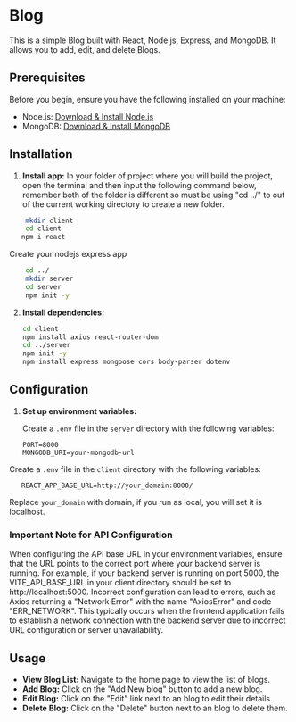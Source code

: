 # Blog

This is a simple Blog built with React, Node.js, Express, and MongoDB. It allows you to add, edit, and delete Blogs.

## Prerequisites

Before you begin, ensure you have the following installed on your machine:

- Node.js: [Download &amp; Install Node.js](https://nodejs.org/)
- MongoDB: [Download &amp; Install MongoDB](https://www.mongodb.com/try/download/community)

## Installation

1. **Install app:**
   In your folder of project where you will build the project, open the terminal and then input the following command below, remember both of the folder is different so must be using "cd ../" to out of the current working directory to create a new folder.

```bash
    mkdir client
    cd client
   npm i react
```

Create your nodejs express app

```bash
    cd ../
    mkdir server
    cd server
    npm init -y
```

2. **Install dependencies:**

   ```bash
   cd client
   npm install axios react-router-dom
   cd ../server
   npm init -y
   npm install express mongoose cors body-parser dotenv
   ```

## Configuration

1. **Set up environment variables:**

   Create a `.env` file in the `server` directory with the following variables:

   ```
   PORT=8000
   MONGODB_URI=your-mongodb-url
   ```

 Create a `.env` file in the `client` directory with the following variables:

```
   REACT_APP_BASE_URL=http://your_domain:8000/
```

   Replace `your_domain` with domain, if you run as local, you will set it is localhost.

### Important Note for API Configuration

When configuring the API base URL in your environment variables, ensure that the URL points to the correct port where your backend server is running. For example, if your backend server is running on port 5000, the VITE_API_BASE_URL in your client directory should be set to http://localhost:5000. Incorrect configuration can lead to errors, such as Axios returning a "Network Error" with the name "AxiosError" and code "ERR_NETWORK". This typically occurs when the frontend application fails to establish a network connection with the backend server due to incorrect URL configuration or server unavailability.

## Usage

- **View Blog List:** Navigate to the home page to view the list of blogs.
- **Add Blog:** Click on the "Add New blog" button to add a new blog.
- **Edit Blog:** Click on the "Edit" link next to an blog to edit their details.
- **Delete Blog:** Click on the "Delete" button next to an blog to delete them.
